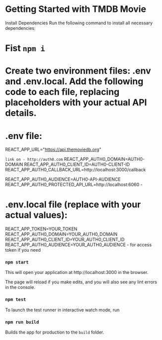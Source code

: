 # Getting Started with TMDB Movie
Install Dependencies
Run the following command to install all necessary dependencies:
# Fist `npm i`

# Create two environment files: .env and .env.local. Add the following code to each file, replacing placeholders with your actual API details.
# .env file:
REACT_APP_URL="https://api.themoviedb.org"

`link on - http://auth0.com`
REACT_APP_AUTH0_DOMAIN=AUTH0-DOMAIN
REACT_APP_AUTH0_CLIENT_ID=AUTH0-CLIENT-ID
REACT_APP_AUTH0_CALLBACK_URL=http://localhost:3000/callback

REACT_APP_AUTH0_AUDIENCE=AUTH0-API-AUDIENCE
REACT_APP_AUTH0_PROTECTED_API_URL=http://localhost:6060 - 

# .env.local file (replace with your actual values):
REACT_APP_TOKEN=YOUR_TOKEN
REACT_APP_AUTH0_DOMAIN=YOUR_AUTH0_DOMAIN
REACT_APP_AUTH0_CLIENT_ID=YOUR_AUTH0_CLIENT_ID
REACT_APP_AUTH0_AUDIENCE=YOUR_AUTH0_AUDIENCE - for access token if you need

### `npm start`
This will open your application at http://localhost:3000 in the browser.

The page will reload if you make edits, and you will also see any lint errors in the console.

### `npm test`
To launch the test runner in interactive watch mode, run

### `npm run build`

Builds the app for production to the `build` folder.
